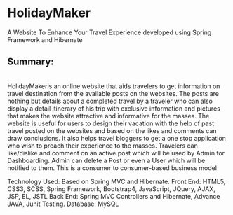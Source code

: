 # HolidayMaker
A Website To Enhance Your Travel Experience developed using Spring Framework and Hibernate

<h2>Summary:</h2>
<br>
HolidayMakeris an online website that aids travelers to get information on travel destination from the available
posts on the websites. The posts are nothing but details about a completed travel by a traveler who can also
display a detail itinerary of his trip with exclusive information and pictures that makes the website attractive
and informative for the masses. The website is useful for users to design their vacation with the help of past
travel posted on the websites and based on the likes and comments can draw conclusions. It also helps travel
bloggers to get a one stop application who wish to preach their experience to the masses. Travelers can
like/dislike and comment on an active post which will be used by Admin for Dashboarding. Admin can delete a
Post or even a User which will be notified to them. This is a consumer to consumer-based business model

Technology Used:
Based on Spring MVC and Hibernate.
Front End: HTML5, CSS3, SCSS, Spring Framework, Bootstrap4, JavaScript, JQuery, AJAX, JSP, EL, JSTL
Back End: Spring MVC Controllers and Hibernate, Advance JAVA, Junit Testing.
Database: MySQL
